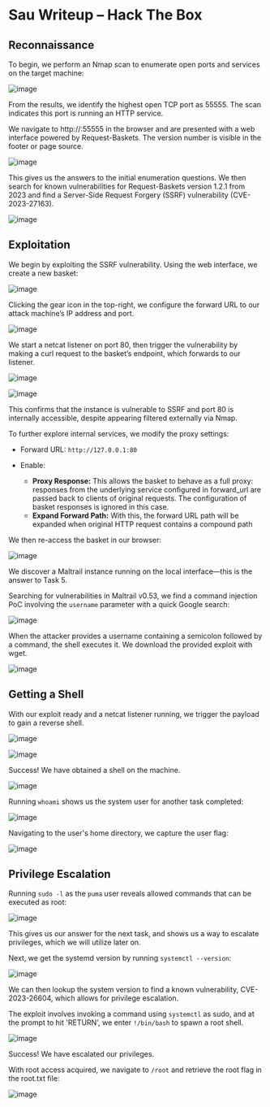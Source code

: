# Sau Writeup – Hack The Box
## Reconnaissance

To begin, we perform an Nmap scan to enumerate open ports and services on the target machine:

![image](https://github.com/user-attachments/assets/d7f86936-09bd-41f7-a896-7be7e9b334cc)

From the results, we identify the highest open TCP port as 55555. The scan indicates this port is running an HTTP service.

We navigate to http://:55555 in the browser and are presented with a web interface powered by Request-Baskets. The version number is visible in the footer or page source.

![image](https://github.com/user-attachments/assets/6fbf5d1a-d54b-4442-8090-e30817b37cde)

This gives us the answers to the initial enumeration questions. We then search for known vulnerabilities for Request-Baskets version 1.2.1 from 2023 and find a Server-Side Request Forgery (SSRF) vulnerability (CVE-2023-27163).

![image](https://github.com/user-attachments/assets/15aa81c8-a87f-4484-99f3-a61e9873fb8f)

## Exploitation

We begin by exploiting the SSRF vulnerability. Using the web interface, we create a new basket:

![image](https://github.com/user-attachments/assets/1a648304-2d48-4c07-abcd-863a10b54835)

Clicking the gear icon in the top-right, we configure the forward URL to our attack machine’s IP address and port.

![image](https://github.com/user-attachments/assets/f2b0985d-f8a3-441e-abd1-25fa5a3ac19a)

We start a netcat listener on port 80, then trigger the vulnerability by making a curl request to the basket’s endpoint, which forwards to our listener.

![image](https://github.com/user-attachments/assets/75ed2955-73b0-4238-8fe6-fef6a93c8b33)

![image](https://github.com/user-attachments/assets/1eec8a67-6b21-435c-89f3-67402fa47329)

This confirms that the instance is vulnerable to SSRF and port 80 is internally accessible, despite appearing filtered externally via Nmap.

To further explore internal services, we modify the proxy settings:

- Forward URL: `http://127.0.0.1:80`
    
- Enable:
    - **Proxy Response:** This allows the basket to behave as a full proxy: responses from the underlying service configured in forward_url are passed back to clients of original requests. The configuration of basket responses is ignored in this case.
    - **Expand Forward Path:** With this, the forward URL path will be expanded when original HTTP request contains a compound path

We then re-access the basket in our browser:

![image](https://github.com/user-attachments/assets/f98a7486-799f-462f-8fe7-e567ee1640a9)

We discover a Maltrail instance running on the local interface—this is the answer to Task 5.

Searching for vulnerabilities in Maltrail v0.53, we find a command injection PoC involving the `username` parameter with a quick Google search:

![image](https://github.com/user-attachments/assets/740db7e9-bf6d-466b-b4de-46fcd43406b2)

When the attacker provides a username containing a semicolon followed by a command, the shell executes it. We download the provided exploit with wget.

![image](https://github.com/user-attachments/assets/e20adc67-5589-47fc-804d-d36bdec90c0c)

## Getting a Shell

With our exploit ready and a netcat listener running, we trigger the payload to gain a reverse shell.

![image](https://github.com/user-attachments/assets/682129ed-45fa-48ae-8b41-2fd7eab53e62)

![image](https://github.com/user-attachments/assets/f89cb6e4-359e-42c5-bd61-abfdc701cdb4)


Success! We have obtained a shell on the machine.

![image](https://github.com/user-attachments/assets/3c6ae835-294b-41f1-8878-88e4c726a3bb)

Running `whoami` shows us the system user for another task completed:

![image](https://github.com/user-attachments/assets/40b96b0e-ac17-49f4-995a-3d5d08ee538f)

Navigating to the user's home directory, we capture the user flag:

![image](https://github.com/user-attachments/assets/c08b9e74-49a2-470b-b221-dc09cdbac5d6)


## Privilege Escalation

Running `sudo -l` as the `puma` user reveals allowed commands that can be executed as root:

![image](https://github.com/user-attachments/assets/1c9a5d0e-f7f8-4cf2-99fa-8892a2f32447)

This gives us our answer for the next task, and shows us a way to escalate privileges, which we will utilize later on. 

Next, we get the systemd version by running `systemctl --version`:

![image](https://github.com/user-attachments/assets/32251c6f-6417-4ae3-9fac-7c2b328a50fb)

We can then lookup the system version to find a known vulnerability, CVE-2023-26604, which allows for privilege escalation. 

The exploit involves invoking a command using `systemctl` as sudo, and at the prompt to hit 'RETURN', we enter `!/bin/bash` to spawn a root shell.

![image](https://github.com/user-attachments/assets/94a23317-e568-48de-b41a-a4dc6d26ebb6)

Success! We have escalated our privileges.

With root access acquired, we navigate to `/root` and retrieve the root flag in the root.txt file:

![image](https://github.com/user-attachments/assets/01756a9e-19d7-4e65-81cf-12b51c4649ca)

